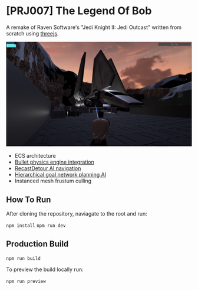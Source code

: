 # [PRJ007] The Legend Of Bob

A remake of Raven Software's "Jedi Knight II: Jedi Outcast" written from scratch using [threejs](https://threejs.org/).

![capture](./capture.png)

- ECS architecture
- [Bullet physics engine integration](https://github.com/kripken/ammo.js)
- [RecastDetour AI navigation](https://github.com/isaac-mason/recast-navigation-js/tree/main)
- [Hierarchical goal network planning AI](https://github.com/Grimrukh/SoulsAI)
- Instanced mesh frustum culling

## How To Run

After cloning the repository, naviagate to the root and run:

`npm install`
`npm run dev`

## Production Build

`npm run build`

To preview the build locally run:

`npm run preview`
